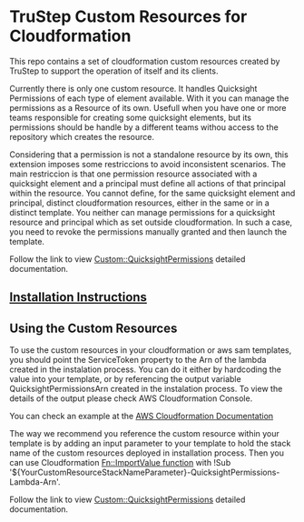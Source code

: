 <!-- markdownlint-disable MD033 -->
# TruStep Custom Resources for Cloudformation

This repo contains a set of cloudformation custom resources created by TruStep to support the operation of itself and its clients.

Currently there is only one custom resource.
It handles Quicksight Permissions of each type of element available.
With it you can manage the permissions as a Resource of its own.
Usefull when you have one or more teams responsible for creating some quicksight elements, but its permissions should be handle by a different teams withou access to the repository which creates the resource.

Considering that a permission is not a standalone resource by its own, this extension imposes some restriccions to avoid inconsistent scenarios. The main restriccion is that one permission resource associated with a quicksight element and a principal must define all actions of that principal within the resource. You cannot define, for the same quicksight element and principal, distinct cloudformation resources, either in the same or in a distinct template. You neither can manage permissions for a quicksight resource and principal which as set outside cloudformation. In such a case, you need to revoke the permissions manually granted and then launch the template.

Follow the link to view [Custom::QuicksightPermissions](custom-resource-quicksight-permissions.md) detailed documentation.

## [Installation Instructions](installation-process.md)

## Using the Custom Resources

To use the custom resources in your cloudformation or aws sam templates, you should point the ServiceToken property to the Arn of the lambda created in the instalation process. You can do it either by hardcoding the value into your template, or by referencing the output variable QuicksightPermissionsArn created in the instalation process. To view the details of the output please check AWS Cloudformation Console.

You can check an example at the [AWS Cloudformation Documentation](https://docs.aws.amazon.com/AWSCloudFormation/latest/UserGuide/walkthrough-custom-resources-lambda-lookup-amiids.html)

The way we recommend you reference the custom resource within your template is by adding an input parameter to your template to hold the stack name of the custom resources deployed in installation process. Then you can use Cloudformation [Fn::ImportValue function](https://docs.aws.amazon.com/AWSCloudFormation/latest/UserGuide/intrinsic-function-reference-importvalue.html) with !Sub '${YourCustomResourceStackNameParameter}-QuicksightPermissions-Lambda-Arn'.

Follow the link to view [Custom::QuicksightPermissions](custom-resource-quicksight-permissions.md) detailed documentation.

